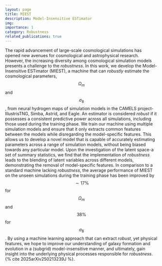 ```yaml
---
layout: page
title: MIEST
description: Model-Insensitive ESTimator
img:
importance: 1
category: Robustness
related_publications: true
---
```


The rapid advancement of large-scale cosmological simulations has opened new avenues for cosmological and astrophysical research. 
However, the increasing diversity among cosmological simulation models presents a challenge to the _robustness_.
In this work, we develop the Model-Insensitive ESTimator (MIEST), a machine that can _robustly_ estimate the cosmological parameters, $$\Omega_m$$ and $$\sigma_8$$, from neural hydrogen maps of simulation models in the CAMELS project-IllustrisTNG, Simba, Astrid, and Eagle.
An estimator is considered _robust_ if it possesses a consistent predictive power across all simulations, including those used during the training phase.
We train our machine using multiple simulation models and ensure that it only extracts common features between the models while disregarding the model-specific features. 
This allows us to develop a novel model that is capable of accurately estimating parameters across a range of simulation models, without being biased towards any particular model.
Upon the investigation of the latent space-a set of summary statistics, we find that the implementation of _robustness_ leads to the blending of latent variables across different models, demonstrating the removal of model-specific features.
In comparison to a standard machine lacking _robustness_, the average performance of MIEST on the unseen simulations during the training phase has been improved by $$\sim 17\%$$ for $$\Omega_m$$ and $$38\%$$ for $$\sigma_8$$.
By using a machine learning approach that can extract _robust_, yet physical features, we hope to improve our understanding of galaxy formation and evolution in a (subgrid) model-insensitive manner, and ultimately, gain insight into the underlying physical processes responsible for _robustness_.
{% cite 2025arXiv250213239J %}.

